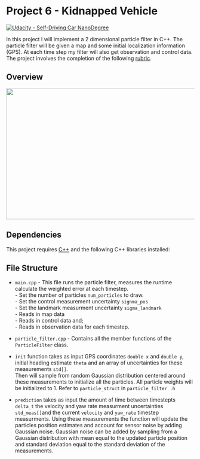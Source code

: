 # Project 6 - Kidnapped Vehicle

[![Udacity - Self-Driving Car NanoDegree](https://s3.amazonaws.com/udacity-sdc/github/shield-carnd.svg)](http://www.udacity.com/drive)

In this project I will implement a 2 dimensional particle filter in C++. The particle filter will be given a map and some initial localization information (GPS). At each time step my filter will also get observation and control data.  The project involves the completion of the following [rubric](https://review.udacity.com/#!/rubrics/747/view).
  

Overview
---

<p align="center">
<img width="600" height="350" src="https://github.com/silverwhere/Self-Driving-Car-Nanodegree---Udacity/blob/main/Project%205%20-%20Extended%20Kalman%20Filter/img/overview.jpeg"
</p>


Dependencies
---

This project requires [C++](https://isocpp.org/) and the following C++ libraries installed:  
  

  
File Structure
---

* `main.cpp` -  This file runs the particle filter, measures the runtime calculate the weighted error at each timestep.  
             -  Set the number of particles `num_particles` to draw.  
             -  Set the control measurement uncertainty `signma_pos`  
             -  Set the landmark measurment uncertainty `sigma_landmark`  
             -  Reads in map data  
             -  Reads in control data and;  
             -  Reads in observation data for each timestep.  

* `particle_filter.cpp` - Contains all the member functions of the `ParticleFilter` class.  
- `init` function takes as input GPS coordinates `double x` and `double y`,  initial heading estimate `theta` and an array of uncertainties for these measurements `std[]`.  
Then will sample from random Gaussian distribution centered around these measurements to initialize all the particles.  All particle weights will be initialized to 1.  Refer to `particle_struct` in `particle_filter .h`  
  
- `prediction` takes as input the amount of time between timestepts `delta_t` the velocity and yaw rate measurment uncertainties `std_meas[]`and the current `velocity` and   `yaw_rate` timestep measurments.  Using these measurements the function will update the particles position estimates and account for sensor noise by adding Gaussian noise.  Gaussian noise can be added by sampling from a Gaussian distribution with mean equal to the updated particle position and standard deviation equal to the standard deviation of the measurements.
                      
                          



